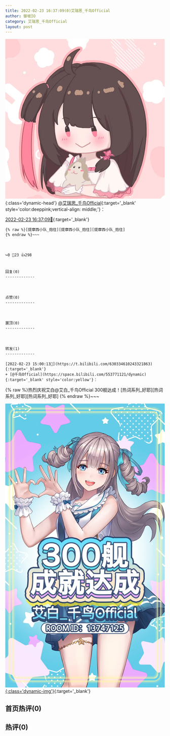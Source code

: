 ```yaml
---
title: 2022-02-23 16:37:09(0)艾瑞思_千鸟Official
author: 御坂IO
category: 艾瑞思_千鸟Official
layout: post
---
```


![img](/images/7e08840c56f251de28bdf766b647bd5fe9a5d50a.jpg){:class='dynamic-head'}
[@艾瑞思_千鸟Official](https://space.bilibili.com/1090010845/dynamic){:target='_blank' style='color:deeppink;vertical-align: middle;'}：

[2022-02-23 16:37:09🔗](https://t.bilibili.com/630359589763678214){:target='_blank'}

~~~
{% raw %}[提摩西小队_抱住][提摩西小队_抱住][提摩西小队_抱住]
{% endraw %}~~~



↪️0 💬23 👍298


回复(0)
-------------



点赞(0)
-------------



置顶(0)
-------------



转发(1)
-------------

[2022-02-23 15:00:13🔗](https://t.bilibili.com/630334610243321863){:target='_blank'}
+ [@千鸟Official](https://space.bilibili.com/553771121/dynamic){:target='_blank' style='color:yellow'}：
~~~
{% raw %}热烈庆祝艾白@艾白_千鸟Official 300舰达成！[热词系列_好耶][热词系列_好耶][热词系列_好耶]
{% endraw %}~~~


[![img](/images/ea7718dcb9e6c804f886da31c10a6234b326388c.jpg){:class='dynamic-img'}](/images/ea7718dcb9e6c804f886da31c10a6234b326388c.jpg){:target='_blank'}




首页热评(0)
-------------



热评(0)
-------------



